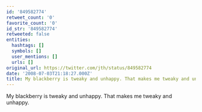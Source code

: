 ```yaml
---
id: '849582774'
retweet_count: '0'
favorite_count: '0'
id_str: '849582774'
retweeted: false
entities:
  hashtags: []
  symbols: []
  user_mentions: []
  urls: []
original_url: https://twitter.com/jth/status/849582774
date: '2008-07-03T21:18:27.000Z'
title: My blackberry is tweaky and unhappy. That makes me tweaky and unhappy.
---
```


My blackberry is tweaky and unhappy. That makes me tweaky and unhappy.